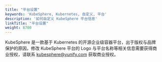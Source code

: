 ```yaml
---
title: "平台设置"
keywords: 'KubeSphere, Kubernetes, 自定义, 平台'
description: '如何自定义 KubeSphere 平台信息'
linkTitle: "平台设置"
weight: 8700
---
```


KubeSphere 是一款基于 Kubernetes 的开源企业级容器平台，出于版权与品牌保护的原因，修改 KubeSphere 平台的 Logo 与平台名称等相关信息需要获得商业授权，请联系 kubesphere@yunify.com 获取商业授权。